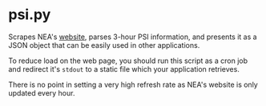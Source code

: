 psi.py
===
Scrapes NEA's [website](http://app2.nea.gov.sg/anti-pollution-radiation-protection/air-pollution/psi/psi-and-pm2-5-readings), parses 3-hour PSI information, and presents it as a JSON object that can be easily used in other applications.

To reduce load on the web page, you should run this script as a cron job and redirect it's `stdout` to a static file which your application retrieves. 

There is no point in setting a very high refresh rate as NEA's website is only updated every hour.